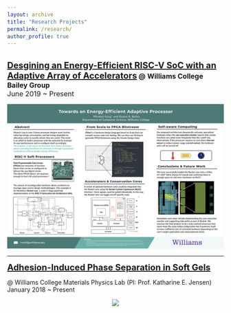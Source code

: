 ```yaml
---
layout: archive
title: "Research Projects"
permalink: /research/
author_profile: true
---
```

<br/>
<a href="/files/Kang_ThesisProposal_Final.pdf" style="font-size:20px;font-weight:bold" >
Desgining an Energy-Efficient RISC-V SoC with an Adaptive Array of Accelerators</a>

<font size="3">
<b>@ Williams College Bailey Group</b><br/>
June 2019 ~ Present<br/></font>

<p align="center">
<img src='/images/Kang_Summer2019_poster.png' width='600' >
<br/> </p>

<hr/>

<a href="/files/AIPS_Draft.pdf" style="font-size:20px; font-weight:bold">
Adhesion-Induced Phase Separation in Soft Gels</a>

@ Williams College Materials Physics Lab (PI: Prof. Katharine E. Jensen)<br/>
January 2018 ~ Present<br/>
<p align="center">
<img src='/images/Kang_Poster_SoftDays@Amherst.jpg' width='500'>
</p>